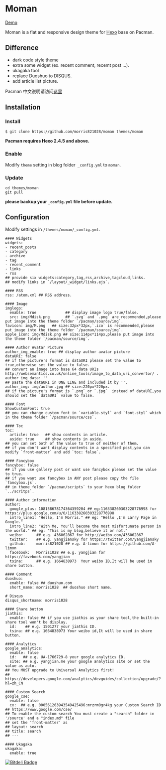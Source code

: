 # Moman

[Demo](http://morris821028.github.io/)

Moman is a flat and responsive design theme for [Hexo](http://zespia.tw/hexo/) base on Pacman.

## Difference ##

* dark code style theme
* extra some widget (ex. recent comment, recemt post ...).
* ukagaka tool
* replace Duoshuo to DISQUS.
* add article list picture.

Pacman 中文说明请访问[这里](http://A-limon.github.io/pacman/hello/introducing-pacman-theme/)

## Installation ##

### Install ###

```
$ git clone https://github.com/morris821028/moman themes/moman
```
**Pacman requires Hexo 2.4.5 and above.** 

### Enable ###

Modify `theme` setting in blog folder` _config.yml` to `moman`.

### Update ###

```
cd themes/moman
git pull
```
**please backup your `_config.yml` file before update.** 

## Configuration ##

Modify settings in  `/themes/moman/_config.yml`.

```
#### Widgets
widgets: 
- recent_posts
- category
- archive
- tag 
- recent_comment
- links
- rss
## provide six widgets:category,tag,rss,archive,tagcloud,links.
## modify links in `/layout/_widget/links.ejs`.

#### RSS
rss: /atom.xml ## RSS address.

#### Image
imglogo:
  enable: true             ## display image logo true/false.
  src: img/Mdisk.png       ## `.svg` and `.png` are recommended,please put image into the theme folder `/pacman/source/img`.
favicon: img/M.png   ## size:32px*32px,`.ico` is recommended,please put image into the theme folder `/pacman/source/img`.     
apple_icon: img/Mdisk.png ## size:114px*114px,please put image into the theme folder `/pacman/source/img`.

#### Author Avatar Picture
author_img_enable: true ## display author avatar picture
dataURI: false
## if the picture's format is dataURI please set the value to true,otherwise set the value to false.
## convert an image into base 64 data URIs http://websemantics.co.uk/online_tools/image_to_data_uri_convertor/ .
author_img_data: ''
## paste the dataURI in ONE LINE and included it by ''.
author_img: img/author.jpg ## size:220px*220px.
## if the picture's format is `.png` or `.jpg`  instead of dataURI,you should set the `dataURI` value to false.

#### Font
ShowCustomFont: true  
## you can change custom font in `variable.styl` and `font.styl` which in the theme folder `/pacman/source/css`.

#### Toc
toc:
  article: true   ## show contents in article.
  aside: true     ## show contents in aside.
## you can set both of the value to true of neither of them.
## if you don't want display contents in a specified post,you can modify `front-matter` and add `toc: false`.

#### Fancybox
fancybox: false
## if you use gallery post or want use fancybox please set the value to true.
## if you want use fancybox in ANY post please copy the file `fancybox.js`.
## in theme folder `/pacman/scripts` to your hexo blog folder `../scritps`.

#### Author information
author:
  google_plus: 108158678174364359204 ## eg:116338260303228776998 for https://plus.google.com/u/0/116338260303228776998
  intro_line1: "Hello, I'm Morris." ## eg: "Hello ,I'm Larry Page in Google."
  intro_line2: "With Me, You'll become the most misfortunate person in the world." ## eg: "This is my blog,believe it or not."
  weibo:      ## e.g. 436062867 for http://weibo.com/436062867
  twitter:    ## e.g. yangjiansky for https://twitter.com/yangjiansky
  github:     morris821028 ## e.g. A-limon for https://github.com/A-limon
  facebook:   Morris1028 ## e.g. yangjian for https://favebook.com/yangjian
  tsina:      ## e.g. 1664838973  Your weibo ID,It will be used in share button.

#### Comment
duoshuo: 
  enable: false ## duoshuo.com
  short_name: morris1028  ## duoshuo short name.

# Disqus
disqus_shortname: morris1028

#### Share button
jiathis:
  enable: false ## if you use jiathis as your share tool,the built-in share tool won't be display.
  id:    ## e.g. 1501277 your jiathis ID. 
  tsina: ## e.g. 1664838973 Your weibo id,It will be used in share button.

#### Analytics
google_analytics:
  enable: false
  id:   ## e.g. UA-1766729-8 your google analytics ID.
  site: ## e.g. yangjian.me your google analytics site or set the value as auto.
## You MUST upgrade to Universal Analytics first!
## https://developers.google.com/analytics/devguides/collection/upgrade/?hl=zh_CN

#### Custom Search
google_cse: 
  enable: false
  cx:  ## e.g. 000561263943549425496:mrzrm0gr4kg your Custom Search ID
## https://www.google.com/cse/ 
## To enable the custom search You must create a "search" folder in '/source' and a "index.md" file
## set the 'front-matter' as
## layout: search 
## title: search
## ---

#### Ukagaka
ukagaka: 
  enable: true
```




[![Bitdeli Badge](https://d2weczhvl823v0.cloudfront.net/A-limon/pacman/trend.png)](https://bitdeli.com/free "Bitdeli Badge")

